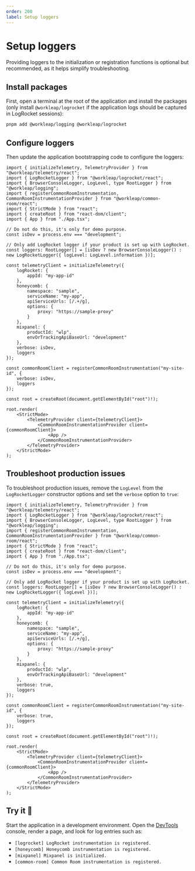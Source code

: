 ```yaml
---
order: 200
label: Setup loggers
---
```


# Setup loggers

Providing loggers to the initialization or registration functions is optional but recommended, as it helps simplify troubleshooting.

## Install packages

First, open a terminal at the root of the application and install the packages (only install `@workleap/logrocket` if the application logs should be captured in LogRocket sessions):

```bash
pnpm add @workleap/logging @workleap/logrocket
```

## Configure loggers

Then update the application bootstrapping code to configure the loggers:

```tsx !#13,31-32,36-37 index.tsx
import { initializeTelemetry, TelemetryProvider } from "@workleap/telemetry/react";
import { LogRocketLogger } from "@workleap/logrocket/react";
import { BrowserConsoleLogger, LogLevel, type RootLogger } from "@workleap/logging";
import { registerCommonRoomInstrumentation, CommonRoomInstrumentationProvider } from "@workleap/common-room/react";
import { StrictMode } from "react";
import { createRoot } from "react-dom/client";
import { App } from "./App.tsx";

// Do not do this, it's only for demo purpose.
const isDev = process.env === "development";

// Only add LogRocket logger if your product is set up with LogRocket.
const loggers: RootLogger[] = [isDev ? new BrowserConsoleLogger() : new LogRocketLogger({ logLevel: LogLevel.information })];

const telemetryClient = initializeTelemetry({
    logRocket: {
        appId: "my-app-id"
    },
    honeycomb: {
        namespace: "sample",
        serviceName: "my-app",
        apiServiceUrls: [/.+/g],
        options: {
            proxy: "https://sample-proxy"
        }
    },
    mixpanel: {
        productId: "wlp",
        envOrTrackingApiBaseUrl: "development"
    },
    verbose: isDev,
    loggers
});

const commonRoomClient = registerCommonRoomInstrumentation("my-site-id", {
    verbose: isDev,
    loggers
});

const root = createRoot(document.getElementById("root")!);

root.render(
    <StrictMode>
        <TelemetryProvider client={telemetryClient}>
            <CommonRoomInstrumentationProvider client={commonRoomClient}>
                <App />
            </CommonRoomInstrumentationProvider>
        </TelemetryProvider>
    </StrictMode>
);
```

## Troubleshoot production issues

To troubleshoot production issues, remove the `LogLevel` from the `LogRocketLogger` constructor options and set the `verbose` option to `true`:

```tsx !#13,31,36 index.tsx
import { initializeTelemetry, TelemetryProvider } from "@workleap/telemetry/react";
import { LogRocketLogger } from "@workleap/logrocket/react";
import { BrowserConsoleLogger, LogLevel, type RootLogger } from "@workleap/logging";
import { registerCommonRoomInstrumentation, CommonRoomInstrumentationProvider } from "@workleap/common-room/react";
import { StrictMode } from "react";
import { createRoot } from "react-dom/client";
import { App } from "./App.tsx";

// Do not do this, it's only for demo purpose.
const isDev = process.env === "development";

// Only add LogRocket logger if your product is set up with LogRocket.
const loggers: RootLogger[] = [isDev ? new BrowserConsoleLogger() : new LogRocketLogger({ logLevel })];

const telemetryClient = initializeTelemetry({
    logRocket: {
        appId: "my-app-id"
    },
    honeycomb: {
        namespace: "sample",
        serviceName: "my-app",
        apiServiceUrls: [/.+/g],
        options: {
            proxy: "https://sample-proxy"
        }
    },
    mixpanel: {
        productId: "wlp",
        envOrTrackingApiBaseUrl: "development"
    },
    verbose: true,
    loggers
});

const commonRoomClient = registerCommonRoomInstrumentation("my-site-id", {
    verbose: true,
    loggers
});

const root = createRoot(document.getElementById("root")!);

root.render(
    <StrictMode>
        <TelemetryProvider client={telemetryClient}>
            <CommonRoomInstrumentationProvider client={commonRoomClient}>
                <App />
            </CommonRoomInstrumentationProvider>
        </TelemetryProvider>
    </StrictMode>
);
```

## Try it :rocket:

Start the application in a development environment. Open the [DevTools](https://developer.chrome.com/docs/devtools/) console, render a page, and look for log entries such as:

- `[logrocket] LogRocket instrumentation is registered.`
- `[honeycomb] Honeycomb instrumentation is registered.`
- `[mixpanel] Mixpanel is initialized.`
- `[common-room] Common Room instrumentation is registered.`
